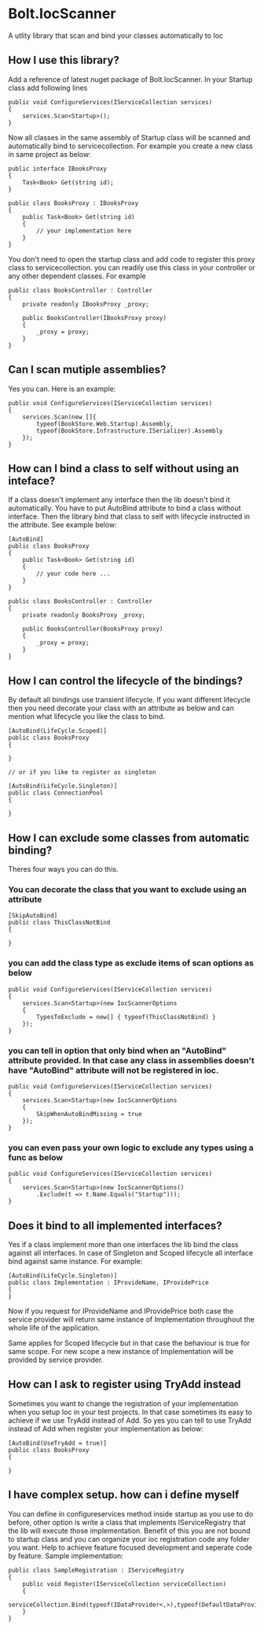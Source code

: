 # Bolt.IocScanner
A utlity library that scan and bind your classes automatically to Ioc

## How I use this library?

Add a reference of latest nuget package of Bolt.IocScanner. In your Startup class add following lines

    public void ConfigureServices(IServiceCollection services)
    {
        services.Scan<Startup>();
    }

Now all classes in the same assembly of Startup class will be scanned and automatically bind to servicecollection. For example you create a new class in same project as below:

    public interface IBooksProxy
    {
        Task<Book> Get(string id);
    }
    
    public class BooksProxy : IBooksProxy
    {
        public Task<Book> Get(string id)
        {
            // your implementation here
        }
    }

You don't need to open the startup class and add code to register this proxy class to servicecollection. you can readily use this class in your controller or any other dependent classes. For example

    public class BooksController : Controller
    {
        private readonly IBooksProxy _proxy;

        public BooksController(IBooksProxy proxy)
        {
            _proxy = proxy;
        }
    }


## Can I scan mutiple assemblies?

Yes you can. Here is an example:
    
    public void ConfigureServices(IServiceCollection services)
    {
        services.Scan(new []{
            typeof(BookStore.Web.Startup).Assembly,
            typeof(BookStore.Infrastructure.ISerializer).Assembly
        });
    }

## How can I bind a class to self without using an inteface?

If a class doesn't implement any interface then the lib doesn't bind it automatically. You have to put AutoBind attribute to bind a class without interface. Then the library bind that class to self with lifecycle instructed in the attribute. See example below:

    [AutoBind]
    public class BooksProxy
    {
        public Task<Book> Get(string id)
        {
            // your code here ...
        }
    }

    public class BooksController : Controller
    {
        private readonly BooksProxy _proxy;

        public BooksController(BooksProxy proxy)
        {
            _proxy = proxy;
        }
    }

## How I can control the lifecycle of the bindings?

By default all bindings use transient lifecycle. If you want different lifecycle then you need decorate your class with an attribute as below and can mention what lifecycle you like the class to bind.

    [AutoBind(LifeCycle.Scoped)]
    public class BooksProxy
    {

    }

    // or if you like to register as singleton

    [AutoBind(LifeCycle.Singleton)]
    public class ConnectionPool
    {

    }

## How I can exclude some classes from automatic binding?

Theres four ways you can do this.

### You can decorate the class that you want to exclude using an attribute

    [SkipAutoBind]
    public class ThisClassNotBind
    {

    }

### you can add the class type as exclude items of scan options as below

    public void ConfigureServices(IServiceCollection services)
    {
        services.Scan<Startup>(new IocScannerOptions
        {
            TypesToExclude = new[] { typeof(ThisClassNotBind) }
        });
    }

### you can tell in option that only bind when an "AutoBind" attribute provided. In that case any class in assemblies doesn't have "AutoBind" attribute will not be registered in ioc.

    public void ConfigureServices(IServiceCollection services)
    {
        services.Scan<Startup>(new IocScannerOptions
        {
            SkipWhenAutoBindMissing = true
        });
    }

### you can even pass your own logic to exclude any types using a func as below

    public void ConfigureServices(IServiceCollection services)
    {
        services.Scan<Startup>(new IocScannerOptions()
            .Exclude(t => t.Name.Equals("Startup")));
    }


## Does it bind to all implemented interfaces?

Yes if a class implement more than one interfaces the lib bind the class against all interfaces. In case of Singleton and Scoped lifecycle all interface bind against same instance. For example:

    [AutoBind(LifeCycle.Singleton)]
    public class Implementation : IProvideName, IProvidePrice
    {
    }

Now if you request for IProvideName and IProvidePrice both case the service provider will return same instance of Implementation throughout the whole life of the application. 

Same applies for Scoped lifecycle but in that case the behaviour is true for same scope. For new scope a new instance of Implementation will be provided by service provider.

## How can I ask to register using TryAdd instead

Sometimes you want to change the registration of your implementation when you setup Ioc in your test projects. In that case sometimes its easy to achieve if we use TryAdd instead of Add. So yes you can tell to use TryAdd instead of Add when register your implementation as below:

    [AutoBind(UseTryAdd = true)]
    public class BooksProxy
    {

    }


## I have complex setup. how can i define myself

You can define in configureservices method inside startup as you use to do before, other option is write a class that implements IServiceRegistry that the lib will execute those implementation. Benefit of this you are not bound to startup class and you can organize your ioc registration code any folder you want. Help to achieve feature focused development and seperate code by feature. Sample implementation:

    public class SampleRegistration : IServiceRegistry
    {
        public void Register(IServiceCollection serviceCollection)
        {
            serviceCollection.Bind(typeof(IDataProvider<,>),typeof(DefaultDataProvider<,>));
        }
    } 

